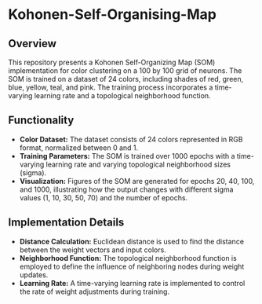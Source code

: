 # Kohonen-Self-Organising-Map

## Overview
This repository presents a Kohonen Self-Organizing Map (SOM) implementation for color clustering on a 100 by 100 grid of neurons. The SOM is trained on a dataset of 24 colors, including shades of red, green, blue, yellow, teal, and pink. The training process incorporates a time-varying learning rate and a topological neighborhood function.

## Functionality
* **Color Dataset:** The dataset consists of 24 colors represented in RGB format, normalized between 0 and 1.
* **Training Parameters:** The SOM is trained over 1000 epochs with a time-varying learning rate and varying topological neighborhood sizes (sigma).
* **Visualization:** Figures of the SOM are generated for epochs 20, 40, 100, and 1000, illustrating how the output changes with different sigma values (1, 10, 30, 50, 70) and the number of epochs.

## Implementation Details
* **Distance Calculation:** Euclidean distance is used to find the distance between the weight vectors and input colors.
* **Neighborhood Function:** The topological neighborhood function is employed to define the influence of neighboring nodes during weight updates.
* **Learning Rate:** A time-varying learning rate is implemented to control the rate of weight adjustments during training.
